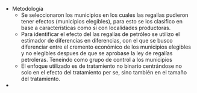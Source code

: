 - Metodología
	- Se seleccionaron los municipios en los cuales las regalías pudieron tener efectos (municipios elegibles), para esto se los clasifico en base a características como si con localidades productoras.
	- Para identificar el efecto del las regalías de petróleo se utilizo el estimador de diferencias en diferencias, con el que se busco diferenciar entre el cremento económico de los municipios elegibles y no elegibles despues de que se aprobase la ley de regalías petroleras. Teneindo como grupo de control a los municipios
	- El enfoque utilizado es de tratamiento no binario centrándose no solo en el efecto del tratamiento per se, sino también en el tamaño del tratamiento.
-